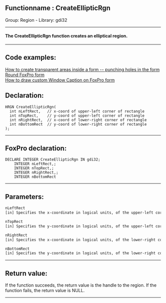 <link rel="stylesheet" type="text/css" href="../../css/win32api.css">  
<link rel="stylesheet" href="https://cdnjs.cloudflare.com/ajax/libs/font-awesome/4.7.0/css/font-awesome.min.css">

## Functionname : CreateEllipticRgn
Group: Region - Library: gdi32    
***  


#### The CreateEllipticRgn function creates an elliptical region.
***  


## Code examples:
[How to create transparent areas inside a form -- punching holes in the form](../../samples/sample_126.md)  
[Round FoxPro form](../../samples/sample_143.md)  
[How to draw custom Window Caption on FoxPro form](../../samples/sample_499.md)  

## Declaration:
```foxpro  
HRGN CreateEllipticRgn(
  int nLeftRect,   // x-coord of upper-left corner of rectangle
  int nTopRect,    // y-coord of upper-left corner of rectangle
  int nRightRect,  // x-coord of lower-right corner of rectangle
  int nBottomRect  // y-coord of lower-right corner of rectangle
);  
```  
***  


## FoxPro declaration:
```foxpro  
DECLARE INTEGER CreateEllipticRgn IN gdi32;
	INTEGER nLeftRect,;
	INTEGER nTopRect,;
	INTEGER nRightRect,;
	INTEGER nBottomRect  
```  
***  


## Parameters:
```txt  
nLeftRect
[in] Specifies the x-coordinate in logical units, of the upper-left corner of the bounding rectangle of the ellipse.

nTopRect
[in] Specifies the y-coordinate in logical units, of the upper-left corner of the bounding rectangle of the ellipse.

nRightRect
[in] Specifies the x-coordinate in logical units, of the lower-right corner of the bounding rectangle of the ellipse.

nBottomRect
[in] Specifies the y-coordinate in logical units, of the lower-right corner of the bounding rectangle of the ellipse.  
```  
***  


## Return value:
If the function succeeds, the return value is the handle to the region. If the function fails, the return value is NULL. 
  
***  


